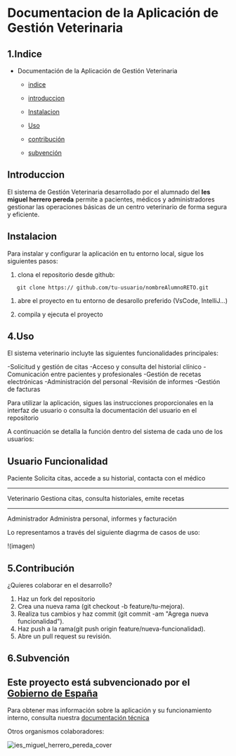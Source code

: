 # Documentacion de la Aplicación de Gestión Veterinaria

## 1.Indice

- Documentación de la Aplicación de Gestión Veterinaria

  - [indice](#1-indice)
    
  - [introduccion](2#-Introduccion)
 
  - [Instalacion](3#instalación)
 
  - [Uso](4.#Uso)
 
  - [contribución](5.#Contribucion)
 
  - [subvención](6#Subvencion)
 
    
   
## Introduccion

El sistema de Gestión Veterinaria desarrollado por el alumnado del **Ies miguel herrero pereda** permite a pacientes, médicos y administradores gestionar las operaciones básicas de un centro veterinario de forma segura y eficiente.

##  Instalacion

Para instalar y configurar la aplicación en tu entorno local, sigue los siguientes pasos:
1. clona el repositorio desde github:
```
   git clone https:// github.com/tu-usuario/nombreAlumnoRETO.git
```
   
1. abre el proyecto en tu entorno de desarollo preferido (VsCode, IntelliJ...)
   
2. compila y ejecuta el proyecto

## 4.Uso

El sistema veterinario incluyte las siguientes funcionalidades principales:

  -Solicitud y gestión de citas
  -Acceso y consulta del historial clínico
  -Comunicación entre pacientes y profesionales
  -Gestión de recetas electrónicas
  -Administración del personal
  -Revisión de informes
  -Gestión de facturas

Para utilizar la aplicación, sigues las instrucciones proporcionales en la interfaz de usuario o consulta la documentación del usuario en el repositorio

A continuación se detalla la función dentro del sistema de cada uno de los usuarios:

 **Usuario**             **Funcionalidad** 
-------------------------------------------------------------
Paciente            Solicita citas, accede a su historial, contacta con el médico

---------------------------------------------------------------

Veterinario                  Gestiona citas, consulta historiales, emite recetas

------------------------------------------------------------------------------

Administrador                   Administra personal, informes y facturación


Lo representamos a través del siguiente diagrma de casos de uso:

!(imagen)


## 5.Contribución

¿Quieres colaborar en el desarrollo?

1. Haz un fork del repositorio
2. Crea una nueva rama (git checkout -b feature/tu-mejora).
3. Realiza tus cambios y haz commit (git commit -am "Agrega nueva funcionalidad").
4. Haz push a la rama(git push origin feature/nueva-funcionalidad).
5. Abre un pull request su revisión.

## 6.Subvención

Este proyecto está subvencionado por el [Gobierno de España](https://www.lamoncloa.gob.es/Paginas/index.aspx)
------------------------------------------------------------------------------------------------------------------------

Para obtener mas información sobre la aplicación y su funcionamiento interno, consulta nuestra [documentación técnica](https://document360.com/es/blog/documentacion-tecnica/)

Otros organismos colaboradores:

![ies_miguel_herrero_pereda_cover](https://github.com/user-attachments/assets/33bc881b-d175-4336-8a64-326024d3d31f)

